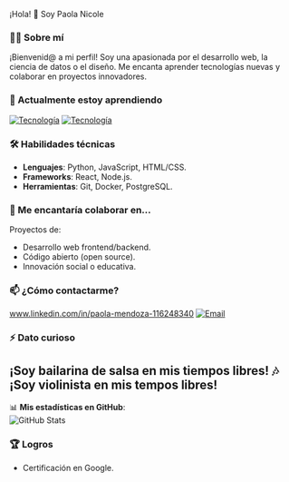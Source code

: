  ¡Hola! 👋 Soy Paola Nicole 

### 👩‍💻 Sobre mí  
¡Bienvenid@ a mi perfil! Soy una apasionada por el desarrollo web, la ciencia de datos o el diseño. Me encanta aprender tecnologías nuevas y colaborar en proyectos innovadores.  

### 🌱 Actualmente estoy aprendiendo  
[![Tecnología](https://img.shields.io/badge/Python-3776AB?style=flat&logo=python&logoColor=white)]() 
[![Tecnología](https://img.shields.io/badge/JavaScript-F7DF1E?style=flat&logo=javascript&logoColor=black)]() 
 

### 🛠 Habilidades técnicas  
- **Lenguajes**: Python, JavaScript, HTML/CSS.  
- **Frameworks**: React, Node.js.  
- **Herramientas**: Git, Docker, PostgreSQL.  

### 💞️ Me encantaría colaborar en...  
Proyectos de:  
- Desarrollo web frontend/backend.  
- Código abierto (open source).  
- Innovación social o educativa.  

### 📫 ¿Cómo contactarme?  
www.linkedin.com/in/paola-mendoza-116248340
[![Email](https://img.shields.io/badge/Gmail-D14836?style=for-the-badge&logo=gmail&logoColor=white)](mailto:tuemail@gmail.com)  

### ⚡ Dato curioso  
¡Soy bailarina de salsa en mis tiempos libres! 🎶
¡Soy violinista en mis tempos libres!
---

📊 **Mis estadísticas en GitHub**:  
![GitHub Stats](https://github-readme-stats.vercel.app/api?username=Paolanicole20&show_icons=true&theme=radical)  

### 🏆 Logros   
- Certificación en Google. 
